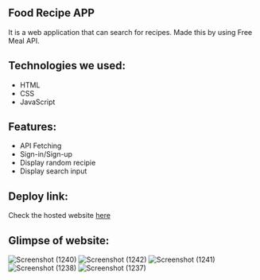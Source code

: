 ## Food Recipe APP
 It is a web application that can search for recipes. Made this by using Free Meal API. 
 
## Technologies we used:
<ul>
  <li>HTML</li>
  <li>CSS</li>
  <li>JavaScript</li>
</ul>

## Features:
<ul>
  <li>API Fetching</li>
  <li> Sign-in/Sign-up</li>
  <li>Display random recipie</li>
 <li>Display search input</li>
</ul>

## Deploy link:

Check the hosted website [here](https://authentication-tau.vercel.app/)
## Glimpse of website:

![Screenshot (1240)](https://user-images.githubusercontent.com/87424668/159958827-acc9af59-7ac9-4cee-b4a7-82af6cc94b0e.png)
![Screenshot (1242)](https://user-images.githubusercontent.com/87424668/159958926-00271806-a620-46e3-8576-18edf8107c45.png)
![Screenshot (1241)](https://user-images.githubusercontent.com/87424668/159958963-e00a0c54-97ae-4d95-970a-25e6f8bd4395.png)
![Screenshot (1238)](https://user-images.githubusercontent.com/87424668/159958995-673817d1-359d-4e76-8165-d024b3c0ec16.png)
![Screenshot (1237)](https://user-images.githubusercontent.com/87424668/159959037-78455bc7-59ce-4557-a023-1d9bc2cd0f25.png)
